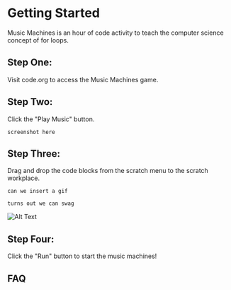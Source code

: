 # Getting Started

Music Machines is an hour of code activity to teach the computer science concept of for loops.

## Step One:

Visit code.org to access the Music Machines game.

## Step Two: 

Click the "Play Music" button.

```
screenshot here
```

## Step Three: 

Drag and drop the code blocks from the scratch menu to the scratch workplace.

```
can we insert a gif

turns out we can swag
```

![Alt Text](https://media.giphy.com/media/vFKqnCdLPNOKc/giphy.gif)

## Step Four: 

Click the "Run" button to start the music machines!


## FAQ